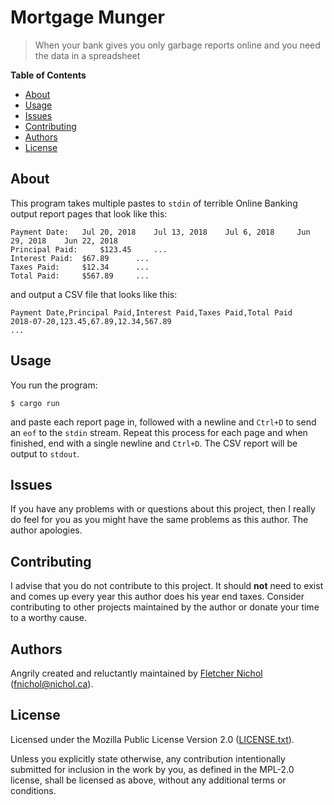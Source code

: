 # Mortgage Munger

> When your bank gives you only garbage reports online and you need the data in
> a spreadsheet

**Table of Contents**

<!-- toc -->

- [About](#about)
- [Usage](#usage)
- [Issues](#issues)
- [Contributing](#contributing)
- [Authors](#authors)
- [License](#license)

<!-- tocstop -->

## About

This program takes multiple pastes to `stdin` of terrible Online Banking output
report pages that look like this:

```text
Payment Date: 	Jul 20, 2018 	Jul 13, 2018 	Jul 6, 2018 	Jun 29, 2018 	Jun 22, 2018
Principal Paid: 	$123.45		...
Interest Paid: 	$67.89		...
Taxes Paid: 	$12.34		...
Total Paid: 	$567.89		...
```

and output a CSV file that looks like this:

```text
Payment Date,Principal Paid,Interest Paid,Taxes Paid,Total Paid
2018-07-20,123.45,67.89,12.34,567.89
...
```

## Usage

You run the program:

```console
$ cargo run
```

and paste each report page in, followed with a newline and `Ctrl+D` to send an
`eof` to the `stdin` stream. Repeat this process for each page and when
finished, end with a single newline and `Ctrl+D`. The CSV report will be output
to `stdout`.

## Issues

If you have any problems with or questions about this project, then I really do
feel for you as you might have the same problems as this author. The author
apologies.

## Contributing

I advise that you do not contribute to this project. It should **not** need to
exist and comes up every year this author does his year end taxes. Consider
contributing to other projects maintained by the author or donate your time to a
worthy cause.

## Authors

Angrily created and reluctantly maintained by [Fletcher Nichol][fnichol]
(<fnichol@nichol.ca>).

## License

Licensed under the Mozilla Public License Version 2.0 ([LICENSE.txt][license]).

Unless you explicitly state otherwise, any contribution intentionally submitted
for inclusion in the work by you, as defined in the MPL-2.0 license, shall be
licensed as above, without any additional terms or conditions.

[fnichol]: https://github.com/fnichol
[license]: https://github.com/fnichol/mortgage-munger/blob/master/LICENSE.txt
